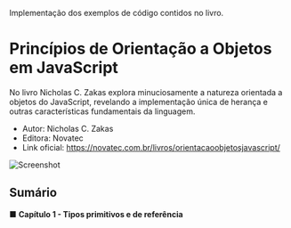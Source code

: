 
Implementação dos exemplos de código contidos no livro.


# Princípios de Orientação a Objetos em JavaScript
No livro Nicholas C. Zakas explora minuciosamente a natureza orientada a objetos do JavaScript, revelando a implementação única de herança e outras características fundamentais da linguagem.


- Autor: Nicholas C. Zakas
- Editora: Novatec
- Link oficial: https://novatec.com.br/livros/orientacaoobjetosjavascript/

![Screenshot](https://m.media-amazon.com/images/I/51kG4h6BC4L.jpg)

## Sumário


■ **Capítulo 1 - Tipos primitivos e de referência**
